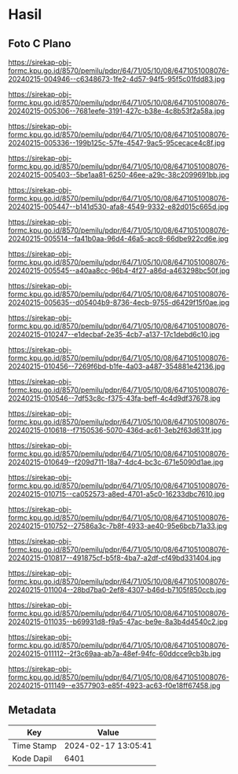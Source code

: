 # Hasil

## Foto C Plano

https://sirekap-obj-formc.kpu.go.id/8570/pemilu/pdpr/64/71/05/10/08/6471051008076-20240215-004946--c6348673-1fe2-4d57-94f5-95f5c01fdd83.jpg

https://sirekap-obj-formc.kpu.go.id/8570/pemilu/pdpr/64/71/05/10/08/6471051008076-20240215-005306--7681eefe-3191-427c-b38e-4c8b53f2a58a.jpg

https://sirekap-obj-formc.kpu.go.id/8570/pemilu/pdpr/64/71/05/10/08/6471051008076-20240215-005336--199b125c-57fe-4547-9ac5-95cecace4c8f.jpg

https://sirekap-obj-formc.kpu.go.id/8570/pemilu/pdpr/64/71/05/10/08/6471051008076-20240215-005403--5be1aa81-6250-46ee-a29c-38c2099691bb.jpg

https://sirekap-obj-formc.kpu.go.id/8570/pemilu/pdpr/64/71/05/10/08/6471051008076-20240215-005447--b141d530-afa8-4549-9332-e82d015c665d.jpg

https://sirekap-obj-formc.kpu.go.id/8570/pemilu/pdpr/64/71/05/10/08/6471051008076-20240215-005514--fa41b0aa-96d4-46a5-acc8-66dbe922cd6e.jpg

https://sirekap-obj-formc.kpu.go.id/8570/pemilu/pdpr/64/71/05/10/08/6471051008076-20240215-005545--a40aa8cc-96b4-4f27-a86d-a463298bc50f.jpg

https://sirekap-obj-formc.kpu.go.id/8570/pemilu/pdpr/64/71/05/10/08/6471051008076-20240215-005635--d05404b9-8736-4ecb-9755-d6429f15f0ae.jpg

https://sirekap-obj-formc.kpu.go.id/8570/pemilu/pdpr/64/71/05/10/08/6471051008076-20240215-010247--e1decbaf-2e35-4cb7-a137-17c1debd6c10.jpg

https://sirekap-obj-formc.kpu.go.id/8570/pemilu/pdpr/64/71/05/10/08/6471051008076-20240215-010456--7269f6bd-b1fe-4a03-a487-354881e42136.jpg

https://sirekap-obj-formc.kpu.go.id/8570/pemilu/pdpr/64/71/05/10/08/6471051008076-20240215-010546--7df53c8c-f375-43fa-beff-4c4d9df37678.jpg

https://sirekap-obj-formc.kpu.go.id/8570/pemilu/pdpr/64/71/05/10/08/6471051008076-20240215-010618--f7150536-5070-436d-ac61-3eb2f63d631f.jpg

https://sirekap-obj-formc.kpu.go.id/8570/pemilu/pdpr/64/71/05/10/08/6471051008076-20240215-010649--f209d711-18a7-4dc4-bc3c-671e5090d1ae.jpg

https://sirekap-obj-formc.kpu.go.id/8570/pemilu/pdpr/64/71/05/10/08/6471051008076-20240215-010715--ca052573-a8ed-4701-a5c0-16233dbc7610.jpg

https://sirekap-obj-formc.kpu.go.id/8570/pemilu/pdpr/64/71/05/10/08/6471051008076-20240215-010752--27586a3c-7b8f-4933-ae40-95e6bcb71a33.jpg

https://sirekap-obj-formc.kpu.go.id/8570/pemilu/pdpr/64/71/05/10/08/6471051008076-20240215-010817--491875cf-b5f8-4ba7-a2df-cf49bd331404.jpg

https://sirekap-obj-formc.kpu.go.id/8570/pemilu/pdpr/64/71/05/10/08/6471051008076-20240215-011004--28bd7ba0-2ef8-4307-b46d-b7105f850ccb.jpg

https://sirekap-obj-formc.kpu.go.id/8570/pemilu/pdpr/64/71/05/10/08/6471051008076-20240215-011035--b69931d8-f9a5-47ac-be9e-8a3b4d4540c2.jpg

https://sirekap-obj-formc.kpu.go.id/8570/pemilu/pdpr/64/71/05/10/08/6471051008076-20240215-011112--2f3c69aa-ab7a-48ef-94fc-60ddcce9cb3b.jpg

https://sirekap-obj-formc.kpu.go.id/8570/pemilu/pdpr/64/71/05/10/08/6471051008076-20240215-011149--e3577903-e85f-4923-ac63-f0e18ff67458.jpg


## Metadata

| Key        | Value               |
| ---------- | ------------------- |
| Time Stamp | 2024-02-17 13:05:41 |
| Kode Dapil | 6401                |



